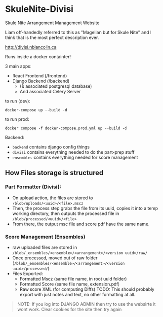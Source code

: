 # SkuleNite-Divisi
Skule Nite Arrangement Management Website

Liam off-handedly referred to this as "Magellan but for Skule Nite" and I think that is the most perfect description ever. 

http://divisi.nbiancolin.ca

Runs inside a docker containter!

3 main apps:
- React Frontend (/frontend)
- Django Backend (/backend)
  - (& associated postgresql database)
  - And associated Celery Server

to run (dev):
```
docker-compose up --build -d
```

to run prod:
```
docker compose -f docker-compose.prod.yml up --build -d
```

Backend:
- `backend` contains django config things
- `divisi` contains everything needed to do the part-prep stuff
- `ensembles` contains everything needed for score management



## How Files storage is structured

### Part Formatter (Divisi):

- On upload action, the files are stored to `/blob/uploads/<uuid>/<file>.mscz`
- Then, the process step grabs the file from its uuid, copies it into a temp working directory, then outputs the processed file in `/blob/processed/<uuid>/<file>`
- From there, the output msc file and score pdf have the same name.

### Score Management (Ensembles)

- raw uploaded files are stored in `/blob/_ensembles/<ensemble>/<arrangement>/<version uuid>/raw/`
- Once processed, moved out of raw folder (`/blob/_ensembles/<ensemble>/<arrangement>/<version uuid>/processed/`)
- Files Exported:
  - Formatted Mscz (same file name, in root uuid folder)
  - Formatted Score (same file name, extension.pdf)
  - Raw score XML (for computing Diffs)   TODO: This should probably export with just notes and text, no other formatting at all.

> NOTE: If you log into DJANGO ADMIN then try to use the websirte it wont work. Clear cookies for the site then try again